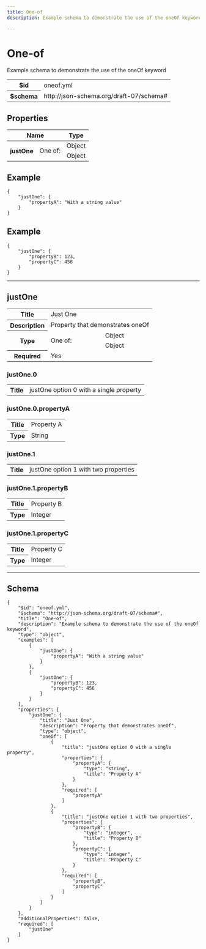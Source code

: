 ```yaml
---
title: One-of
description: Example schema to demonstrate the use of the oneOf keyword

---
```



# One-of

<p>Example schema to demonstrate the use of the oneOf keyword</p>

<table>
<tbody>
<tr><th>$id</th><td>oneof.yml</td></tr>
<tr><th>$schema</th><td>http://json-schema.org/draft-07/schema#</td></tr>
</tbody>
</table>

## Properties

<table class="jssd-properties-table"><thead><tr><th colspan="2">Name</th><th>Type</th></tr></thead><tbody><tr><th rowspan="2">justOne</th><td rowspan="2">One of:</td><td>Object</td></tr><tr><td>Object</td></tr></tbody></table>


## Example


```
{
    "justOne": {
        "propertyA": "With a string value"
    }
}
```
## Example


```
{
    "justOne": {
        "propertyB": 123,
        "propertyC": 456
    }
}
```

<hr />


## justOne


<table class="jssd-property-table">
  <tbody>
    <tr>
      <th>Title</th>
      <td colspan="2">Just One</td>
    </tr>
    <tr>
      <th>Description</th>
      <td colspan="2">Property that demonstrates oneOf</td>
    </tr>
    <tr><tr><th rowspan="2">Type</th><td rowspan="2">One of:</td><td>Object</td></tr><tr><td>Object</td></tr></tr>
    <tr>
      <th>Required</th>
      <td colspan="2">Yes</td>
    </tr>
    
  </tbody>
</table>



### justOne.0


<table class="jssd-property-table">
  <tbody>
    <tr>
      <th>Title</th>
      <td colspan="2">justOne option 0 with a single property</td>
    </tr>
    
    
  </tbody>
</table>



### justOne.0.propertyA


<table class="jssd-property-table">
  <tbody>
    <tr>
      <th>Title</th>
      <td colspan="2">Property A</td>
    </tr>
    <tr><th>Type</th><td colspan="2">String</td></tr>
    
  </tbody>
</table>





### justOne.1


<table class="jssd-property-table">
  <tbody>
    <tr>
      <th>Title</th>
      <td colspan="2">justOne option 1 with two properties</td>
    </tr>
    
    
  </tbody>
</table>



### justOne.1.propertyB


<table class="jssd-property-table">
  <tbody>
    <tr>
      <th>Title</th>
      <td colspan="2">Property B</td>
    </tr>
    <tr><th>Type</th><td colspan="2">Integer</td></tr>
    
  </tbody>
</table>




### justOne.1.propertyC


<table class="jssd-property-table">
  <tbody>
    <tr>
      <th>Title</th>
      <td colspan="2">Property C</td>
    </tr>
    <tr><th>Type</th><td colspan="2">Integer</td></tr>
    
  </tbody>
</table>











<hr />

## Schema
```
{
    "$id": "oneof.yml",
    "$schema": "http://json-schema.org/draft-07/schema#",
    "title": "One-of",
    "description": "Example schema to demonstrate the use of the oneOf keyword",
    "type": "object",
    "examples": [
        {
            "justOne": {
                "propertyA": "With a string value"
            }
        },
        {
            "justOne": {
                "propertyB": 123,
                "propertyC": 456
            }
        }
    ],
    "properties": {
        "justOne": {
            "title": "Just One",
            "description": "Property that demonstrates oneOf",
            "type": "object",
            "oneOf": [
                {
                    "title": "justOne option 0 with a single property",
                    "properties": {
                        "propertyA": {
                            "type": "string",
                            "title": "Property A"
                        }
                    },
                    "required": [
                        "propertyA"
                    ]
                },
                {
                    "title": "justOne option 1 with two properties",
                    "properties": {
                        "propertyB": {
                            "type": "integer",
                            "title": "Property B"
                        },
                        "propertyC": {
                            "type": "integer",
                            "title": "Property C"
                        }
                    },
                    "required": [
                        "propertyB",
                        "propertyC"
                    ]
                }
            ]
        }
    },
    "additionalProperties": false,
    "required": [
        "justOne"
    ]
}
```


